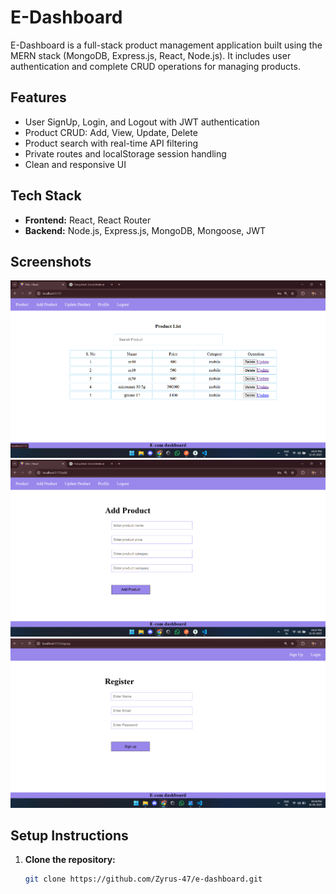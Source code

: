 # E-Dashboard

E-Dashboard is a full-stack product management application built using the MERN stack (MongoDB, Express.js, React, Node.js). It includes user authentication and complete CRUD operations for managing products.

## Features

- User SignUp, Login, and Logout with JWT authentication  
- Product CRUD: Add, View, Update, Delete  
- Product search with real-time API filtering  
- Private routes and localStorage session handling  
- Clean and responsive UI

## Tech Stack

- **Frontend:** React, React Router  
- **Backend:** Node.js, Express.js, MongoDB, Mongoose, JWT

## Screenshots

![Screenshot 1](https://github.com/Zyrus-47/E-dashboard/blob/main/Screenshot%202025-05-31%20162735.png)  
![Screenshot 2](https://github.com/Zyrus-47/E-dashboard/blob/main/Screenshot%202025-05-31%20162748.png)  
![Screenshot 3](https://github.com/Zyrus-47/E-dashboard/blob/main/Screenshot%202025-06-16%20213847.png)

## Setup Instructions

1. **Clone the repository:**
   ```bash
   git clone https://github.com/Zyrus-47/e-dashboard.git
